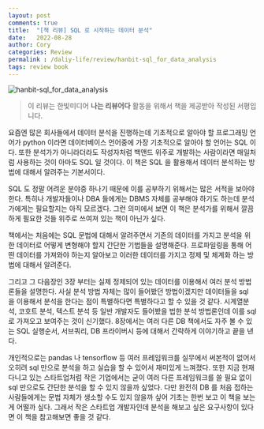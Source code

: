 ```yaml
---
layout: post
comments: true
title:  "[책 리뷰] SQL 로 시작하는 데이터 분석"
date:   2022-08-28
author: Cory
categories: Review
permalink : /daliy-life/review/hanbit-sql_for_data_analysis
tags: review book
---
```


<img src="https://lh3.googleusercontent.com/pw/AL9nZEXxuVM4ZYWy6pd-M6lfi9aHc-eCsiUlVd8Db8h8Y3enHy4k3XldfQ3kbYt0jF1R3nlI3OK8zO1W3GeTwNQg_2HC8UHqjhdjQc4RNRy-yCcRcl8AJGu2El6OzR00iGysxVdSyL7lnLZPeDAcrCeY9-4q=w2302-h1728-no?authuser=0" alt="hanbit-sql_for_data_analysis">

> 이 리뷰는 한빛미디어 __나는 리뷰어다__ 활동을 위해서 책을 제공받아 작성된 서평입니다.

요즘엔 많은 회사들에서 데이터 분석을 진행하는데 기초적으로 알아야 할 프로그래밍 언어가 python 이라면 데이터베이스 언어중에 가장 기초적으로 알아야 할 언어는 SQL 이다. 또한 분석가가 아니라더라도 작성자처럼 백앤드 위주로 개발하는 사람이라면 매일처럼 사용하는 것이 아마도 SQL 일 것이다. 이 책은 SQL 을 활용해서 데이터 분석하는 방법에 대해서 알려주는 기본서이다.

SQL 도 정말 어려운 분야중 하나기 때문에 이를 공부하기 위해서는 많은 서적을 보아야 한다. 특히나 개발자들이나 DBA 들에게는 DBMS 자체를 공부해야 하기도 하는데 분석가에게는 필요할지는 아직 모르겠다. 그런 의미에서 보면 이 책은 분석가를 위해서 깔끔하게 필요한 것들 위주로 쓰여져 있는 책이 아닌가 싶다.

책에서는 처음에는 SQL 문법에 대해서 알려주면서 기존의 데이터를 가지고 분석을 위한 데이터로 어떻게 변형해야 할지 간단한 기법들을 설명해준다. 프로파일링을 통해 어떤 데이터를 가져와야 하는지 알아보고 이러한 데이터를 가지고 정제 및 체계화 하는 방법에 대해서 알려준다.

그리고 그 다음장인 3장 부터는 실제 정제되어 있는 데이터를 이용해서 여러 분석 방법론들을 설명한다. 사실 분석 방법 자체는 많이 들어봤던 방법이겠지만 데이터들을 sql 을 이용해서 분석을 한다는 점이 특별하다면 특별하다고 할 수 있을 것 같다. 시계열분석, 코호트 분석, 텍스트 분석 등 일반 개발자도 들어봤을 법한 분석 방법론인데 이를 sql 로 가져오고 보여주는 것이 신기했다. 8장에서는 여러 다른 DB 책에서도 자주 볼 수 있는 SQL 실행순서, 서브쿼리, DB 프라이버시 등에 대해서 간략하게 이야기하고 끝을 낸다.

개인적으로는 pandas 나 tensorflow 등 여러 프레임워크를 실무에서 써본적이 없어서 오히려 sql 만으로 분석을 하고 실습을 할 수 있어서 재미있게 느껴졌다. 또한 지금 현재 다니고 있는 스타트업처럼 작은 기업에서는 굳이 여러 다른 프레임워크를 쓸 필요 없이 sql 만으로도 간단한 분석을 할 수 있지 않을까 싶었다. 다만 완전히 DB 를 처음 접하는 사람들에게는 문법 자체가 생소할 수도 있지 않을까 싶어 기초는 한번 보고 이 책을 보는게 어떨까 싶다. 그래서 작은 스타트업 개발자인데 분석을 해보고 싶은 요구사항이 있다면 이 책을 참고해보면 좋을 것 같다.
